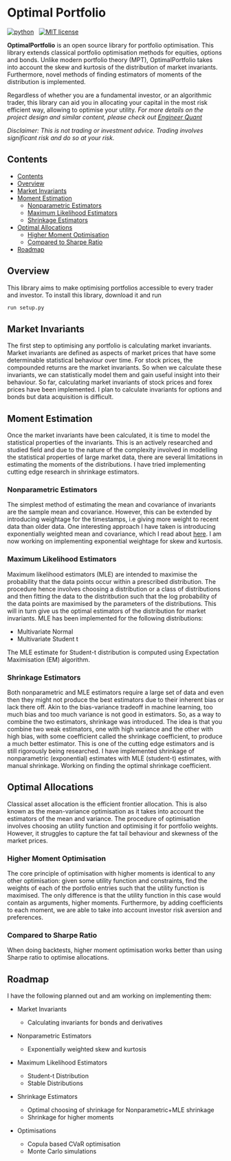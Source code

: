 # Optimal Portfolio

<p align="left">
    <a href="https://www.python.org/">
        <img src="https://ForTheBadge.com/images/badges/made-with-python.svg"
            alt="python"></a> &nbsp;
    <a href="https://opensource.org/licenses/MIT">
        <img src="https://img.shields.io/badge/License-MIT-brightgreen.svg?style=flat-square"
            alt="MIT license"></a> &nbsp;
</p>

**OptimalPortfolio** is an open source library for portfolio optimisation. This library extends classical portfolio optimisation methods for equities, options and bonds. Unlike modern portfolio theory (MPT), OptimalPortfolio takes into account the skew and kurtosis of the distribution of market invariants. Furthermore, novel methods of finding estimators of moments of the distribution is implemented.

Regardless of whether you are a fundamental investor, or an algorithmic trader, this library can aid you in allocating your capital in the most risk efficient way, allowing to optimise your utility. *For more details on the project design and similar content, please check out [Engineer Quant](https://medium.com/engineer-quant)*

*Disclaimer: This is not trading or investment advice. Trading involves significant risk and do so at your risk.*


## Contents
- [Contents](#contents)
- [Overview](#overview)
- [Market Invariants](#market-invariants)
- [Moment Estimation](#moment-estimation)
    - [Nonparametric Estimators](#nonparametric-estimators)
    - [Maximum Likelihood Estimators](#maximum-likelihood-estimators)
    - [Shrinkage Estimators](#shrinkage-estimators)
- [Optimal Allocations](#optimal-allocations)
    - [Higher Moment Optimisation](#higher-moment-optimisation)
    - [Compared to Sharpe Ratio](#compared-to-sharpe-ratio)
- [Roadmap](#roadmap)

## Overview
This library aims to make optimising portfolios accessible to every trader and investor. To install this library, download it and run
```python
run setup.py
```


## Market Invariants
The first step to optimising any portfolio is calculating market invariants. Market invariants are defined as aspects of market prices that have some determinable statistical behaviour over time. For stock prices, the compounded returns are the market invariants. So when we calculate these invariants, we can statistically model them and gain useful insight into their behaviour. So far, calculating market invariants of stock prices and forex prices have been implemented. I plan to calculate invariants for options and bonds but data acquisition is difficult.

## Moment Estimation
Once the market invariants have been calculated, it is time to model the statistical properties of the invariants. This is an actively researched and studied field and due to the nature of the complexity involved in modelling the statistical properties of large market data, there are several limitations in estimating the moments of the distributions. I have tried implementing cutting edge research in shrinkage estimators.

### Nonparametric Estimators
The simplest method of estimating the mean and covariance of invariants are the sample mean and covariance. However, this can be extended by introducing weightage for the timestamps, i.e giving more weight to recent data than older data. One interesting approach I have taken is introducing exponentially weighted mean and covariance, which I read about [here](https://reasonabledeviations.science/2018/08/15/exponential-covariance/). I am now working on implementing exponential weightage for skew and kurtosis.

### Maximum Likelihood Estimators
Maximum likelihood estimators (MLE) are intended to maximise the probability that the data points occur within a prescribed distribution. The procedure hence involves choosing a distribution or a class of distributions and then fitting the data to the distritbution such that the log probability of the data points are maximised by the parameters of the distributions. This will in turn give us the optimal estimators of the distribution for market invariants. MLE has been implemented for the following distributions:

- Multivariate Normal
- Multivariate Student t

The MLE estimate for Student-t distribution is computed using Expectation Maximisation (EM)
algorithm. 

### Shrinkage Estimators
Both nonparametric and MLE estimators require a large set of data and even then they might not produce the best estimators due to their inherent bias or lack there off. Akin to the bias-variance tradeoff in machine learning, too much bias and too much variance is not good in estimators. So, as a way to combine the two estimators, shrinkage was introduced. The idea is that you combine two weak estimators, one with high variance and the other with high bias, with some coefficient called the shrinkage coefficient, to produce a much better estimator. This is one of the cutting edge estimators and is still rigorously being researched. I have implemented shrinkage of nonparametric (exponential) estimates with MLE (student-t) estimates, with manual shrinkage. Working on finding the optimal shrinkage coefficient.

## Optimal Allocations
Classical asset allocation is the efficient frontier allocation. This is also known as the mean-variance optimisation as it takes into account the estimators of the mean and variance. The procedure of optimisation involves choosing an utility function and optimising it for portfolio weights. However, it struggles to capture the fat tail behaviour and skewness of the market prices.

### Higher Moment Optimisation
The core principle of optimisation with higher moments is identical to any other optimisation: given some utility function and constraints, find the weights of each of the portfolio entries such that the utility function is maximised. The only difference is that the utility function in this case would contain as arguments, higher moments. Furthermore, by adding coefficients to each moment, we are able to take into account investor risk aversion and preferences.

### Compared to Sharpe Ratio
When doing backtests, higher moment optimisation works better than using Sharpe ratio to optimise allocations.

## Roadmap
I have the following planned out and am working on implementing them:

- Market Invariants
  - Calculating invariants for bonds and derivatives

- Nonparametric Estimators
  - Exponentially weighted skew and kurtosis
- Maximum Likelihood Estimators
  - Student-t Distribution
  - Stable Distributions
- Shrinkage Estimators
  - Optimal choosing of shrinkage for Nonparametric+MLE shrinkage
  - Shrinkage for higher moments

- Optimisations
  - Copula based CVaR optimisation
  - Monte Carlo simulations

